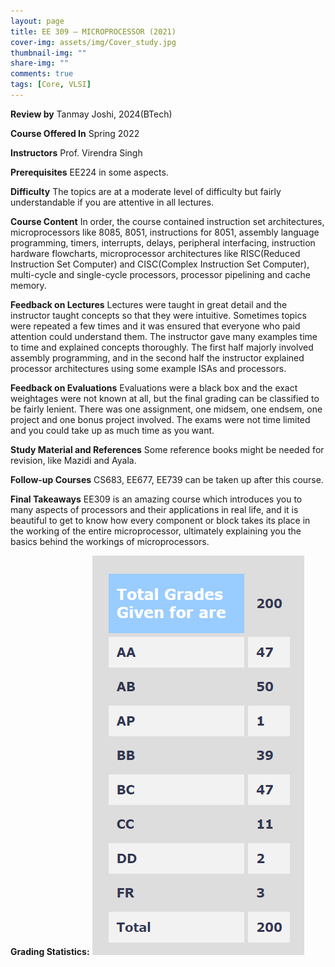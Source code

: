 ```yaml
---
layout: page
title: EE 309 – MICROPROCESSOR (2021)
cover-img: assets/img/Cover_study.jpg
thumbnail-img: ""
share-img: ""
comments: true
tags: [Core, VLSI]
---
```


**Review by**
Tanmay Joshi, 2024(BTech)

**Course Offered In**
Spring 2022

**Instructors**
Prof. Virendra Singh

**Prerequisites**
EE224 in some aspects.

**Difficulty**
The topics are at a moderate level of difficulty but fairly understandable if you are attentive in all lectures.

**Course Content**
In order, the course contained instruction set architectures, microprocessors like 8085, 8051, instructions for 8051, assembly language programming, timers, interrupts, delays, peripheral interfacing, instruction hardware flowcharts, microprocessor architectures like RISC(Reduced Instruction Set Computer) and
CISC(Complex Instruction Set Computer), multi-cycle and single-cycle processors, processor pipelining and cache memory.

 
**Feedback on Lectures**
Lectures were taught in great detail and the instructor taught concepts so that they were
intuitive. Sometimes topics were repeated a few times and it was ensured that everyone who paid attention could understand them. The instructor gave many examples time to time and explained concepts thoroughly. The first half majorly involved assembly programming, and in the second half the instructor explained processor architectures using some example ISAs and processors.

**Feedback on Evaluations**
Evaluations were a black box and the exact weightages were not known at all, but the
final grading can be classified to be fairly lenient. There was one assignment, one midsem, one endsem, one project and one bonus project involved. The exams were not time limited and you could take up as much time as you want.


**Study Material and References**
Some reference books might be needed for revision, like Mazidi and Ayala.


**Follow-up Courses**
CS683, EE677, EE739 can be taken up after this course.


**Final Takeaways**
EE309 is an amazing course which introduces you to many aspects of processors and their applications in real life, and it is beautiful to get to know how every component or block takes its place in the working of the entire microprocessor, ultimately explaining you the basics behind the workings of microprocessors.


**Grading Statistics:**
![Grades](EE309_2021_grades.png)
